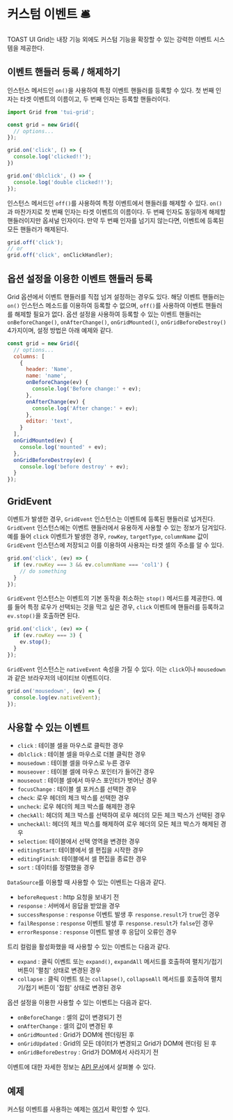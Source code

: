 # 커스텀 이벤트 🛎

TOAST UI Grid는 내장 기능 외에도 커스텀 기능을 확장할 수 있는 강력한 이벤트 시스템을 제공한다.

## 이벤트 핸들러 등록 / 해제하기

인스턴스 메서드인 `on()`을 사용하여 특정 이벤트 핸들러를 등록할 수 있다. 첫 번째 인자는 타겟 이벤트의 이름이고, 두 번째 인자는 등록할 핸들러이다. 

```javascript
import Grid from 'tui-grid';

const grid = new Grid({
  // options...
});

grid.on('click', () => {
  console.log('clicked!!');
})

grid.on('dblclick', () => {
  console.log('double clicked!!');
});
```

인스턴스 메서드인 `off()`를 사용하여 특정 이벤트에서 핸들러를 해제할 수 있다. `on()`과 마찬가지로 첫 번째 인자는 타겟 이벤트의 이름이다. 두 번째 인자도 동일하게 해제할 핸들러이지만 옵셔널 인자이다. 만약 두 번째 인자를 넘기지 않는다면, 이벤트에 등록된 모든 핸들러가 해제된다.

```javascript
grid.off('click');
// or
grid.off('click', onClickHandler);
```

## 옵션 설정을 이용한 이벤트 핸들러 등록

Grid 옵션에서 이벤트 핸들러를 직접 넘겨 설정하는 경우도 있다. 해당 이벤트 핸들러는 `on()` 인스턴스 메소드를 이용하여 등록할 수 없으며, `off()`를 사용하여 이벤트 핸들러를 해제할 필요가 없다. 옵션 설정을 사용하여 등록할 수 있는 이벤트 핸들러는 `onBeforeChange()`, `onAfterChange()`, `onGridMounted()`, `onGridBeforeDestroy()` 4가지이며, 설정 방법은 아래 예제와 같다.

```javascript
const grid = new Grid({
  // options...
  columns: [
    {
      header: 'Name',
      name: 'name',
      onBeforeChange(ev) {
        console.log('Before change:' + ev);
      },
      onAfterChange(ev) {
        console.log('After change:' + ev);
      },
      editor: 'text',
    }
  ],
  onGridMounted(ev) {
    console.log('mounted' + ev);
  },
  onGridBeforeDestroy(ev) {
    console.log('before destroy' + ev);
  }
});
```

## GridEvent
이벤트가 발생한 경우, `GridEvent` 인스턴스는 이벤트에 등록된 핸들러로 넘겨진다. `GridEvent` 인스턴스에는 이벤트 핸들러에서 유용하게 사용할 수 있는 정보가 담겨있다. 예를 들어 `click` 이벤트가 발생한 경우, `rowKey`, `targetType`, `columnName` 값이 `GridEvent` 인스턴스에 저장되고 이를 이용하여 사용자는 타겟 셀의 주소를 알 수 있다.

```javascript
grid.on('click', (ev) => {
  if (ev.rowKey === 3 && ev.columnName === 'col1') {
    // do something
  }
});
```

`GridEvent` 인스턴스는 이벤트의 기본 동작을 취소하는 `stop()` 메서드를 제공한다. 예를 들어 특정 로우가 선택되는 것을 막고 싶은 경우, `click` 이벤트에 핸들러를 등록하고 `ev.stop()`을 호출하면 된다.

```javascript
grid.on('click', (ev) => {
  if (ev.rowKey === 3) {
    ev.stop();  
  }
});
```

`GridEvent` 인스턴스는 `nativeEvent` 속성을 가질 수 있다. 이는 `click`이나 `mousedown`과 같은 브라우저의 네이티브 이벤트이다.

```javascript
grid.on('mousedown', (ev) => {
  console.log(ev.nativeEvent);
});
```

## 사용할 수 있는 이벤트

- `click` : 테이블 셀을 마우스로 클릭한 경우
- `dblclick` : 테이블 셀을 마우스로 더블 클릭한 경우
- `mousedown` :  테이블 셀을 마우스로 누른 경우
- `mouseover` : 테이블 셀에 마우스 포인터가 들어간 경우
- `mouseout` : 테이블 셀에서 마우스 포인터가 벗어난 경우
- `focusChange` : 테이블 셀 포커스를 선택한 경우
- `check`: 로우 헤더의 체크 박스를 선택한 경우
- `uncheck`: 로우 헤더의 체크 박스를 해제한 경우
- `checkAll`: 헤더의 체크 박스를 선택하여 로우 헤더의 모든 체크 박스가 선택된 경우
- `uncheckAll`: 헤더의 체크 박스를 해제하여 로우 헤더의 모든 체크 박스가 해제된 경우
- `selection`: 테이블에서 선택 영역을 변경한 경우
- `editingStart`: 테이블에서 셀 편집을 시작한 경우
- `editingFinish`: 테이블에서 셀 편집을 종료한 경우
- `sort` : 데이터를 정렬했을 경우 

`DataSource`를 이용할 때 사용할 수 있는 이벤트는 다음과 같다.

- `beforeRequest` : http 요청을 보내기 전
- `response` : 서버에서 응답을 받았을 경우
- `successResponse` : `response` 이벤트 발생 후 `response.result`가 `true`인 경우
- `failResponse` : `response` 이벤트 발생 후 `response.result`가 `false`인 경우
- `errorResponse` : `response` 이벤트 발생 후 응답이 오류인 경우

트리 컬럼을 활성화했을 때 사용할 수 있는 이벤트는 다음과 같다.

- `expand` : 클릭 이벤트 또는 `expand()`, `expandAll` 메서드를 호출하여 펼치기/접기 버튼이 '펼침' 상태로 변경된 경우
- `collapse` : 클릭 이벤트 또는 `collapse()`, `collapseAll` 메서드를 호출하여 펼치기/접기 버튼이 '접힘' 상태로 변경된 경우

옵션 설정을 이용한 사용할 수 있는 이벤트는 다음과 같다.

- `onBeforeChange` : 셀의 값이 변경되기 전
- `onAfterChange` : 셀의 값이 변경된 후
- `onGridMounted` : Grid가 DOM에 렌더링된 후
- `onGridUpdated` : Grid의 모든 데이터가 변경되고 Grid가 DOM에 렌더링 된 후
- `onGridBeforeDestroy` : Grid가 DOM에서 사라지기 전

이벤트에 대한 자세한 정보는 [API 문서](https://nhn.github.io/tui.grid/latest/Grid#event-beforeRequest)에서 살펴볼 수 있다.

## 예제

커스텀 이벤트를 사용하는 예제는 [여기](https://nhn.github.io/tui.grid/latest/tutorial-example15-custom-event)서 확인할 수 있다.

